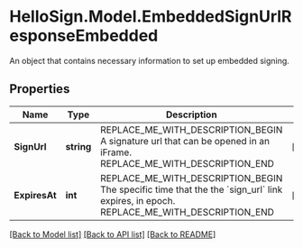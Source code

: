 # HelloSign.Model.EmbeddedSignUrlResponseEmbedded
An object that contains necessary information to set up embedded signing.

## Properties

Name | Type | Description | Notes
------------ | ------------- | ------------- | -------------
**SignUrl** | **string** | REPLACE_ME_WITH_DESCRIPTION_BEGIN A signature url that can be opened in an iFrame. REPLACE_ME_WITH_DESCRIPTION_END | [optional] 
**ExpiresAt** | **int** | REPLACE_ME_WITH_DESCRIPTION_BEGIN The specific time that the the &#x60;sign_url&#x60; link expires, in epoch. REPLACE_ME_WITH_DESCRIPTION_END | [optional] 

[[Back to Model list]](../README.md#documentation-for-models) [[Back to API list]](../README.md#documentation-for-api-endpoints) [[Back to README]](../README.md)

